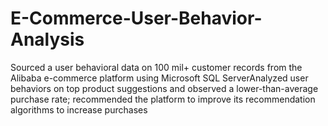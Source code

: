 # E-Commerce-User-Behavior-Analysis
Sourced a user behavioral data on 100 mil+ customer records from the Alibaba e-commerce platform using Microsoft SQL ServerAnalyzed user behaviors on top product suggestions and observed a lower-than-average purchase rate; recommended the platform to improve its recommendation algorithms to increase purchases
